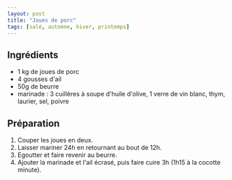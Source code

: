 ```yaml
---
layout: post
title: "Joues de porc"
tags: [salé, automne, hiver, printemps]
---
```


## Ingrédients

- 1 kg de joues de porc
- 4 gousses d'ail
- 50g de beurre
- marinade : 3 cuillères à soupe d'huile d'olive, 1 verre de vin blanc, thym, laurier, sel, poivre

## Préparation

1. Couper les joues en deux.
2. Laisser mariner 24h en retournant au bout de 12h.
3. Egoutter et faire revenir au beurre.
4. Ajouter la marinade et l'ail écrasé, puis faire cuire 3h (1h15 à la cocotte minute).
